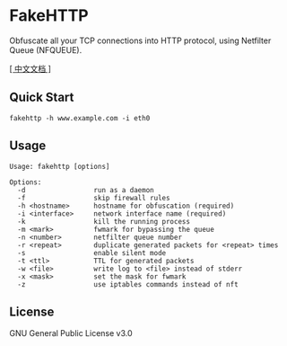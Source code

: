 # FakeHTTP

Obfuscate all your TCP connections into HTTP protocol, using Netfilter Queue (NFQUEUE).

[[ 中文文档 ]](https://github.com/MikeWang000000/FakeHTTP/wiki)


## Quick Start

```
fakehttp -h www.example.com -i eth0
```


## Usage

```
Usage: fakehttp [options]

Options:
  -d                 run as a daemon
  -f                 skip firewall rules
  -h <hostname>      hostname for obfuscation (required)
  -i <interface>     network interface name (required)
  -k                 kill the running process
  -m <mark>          fwmark for bypassing the queue
  -n <number>        netfilter queue number
  -r <repeat>        duplicate generated packets for <repeat> times
  -s                 enable silent mode
  -t <ttl>           TTL for generated packets
  -w <file>          write log to <file> instead of stderr
  -x <mask>          set the mask for fwmark
  -z                 use iptables commands instead of nft

```


## License

GNU General Public License v3.0
